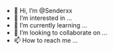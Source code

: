 - 👋 Hi, I’m @Senderxx
- 👀 I’m interested in ...
- 🌱 I’m currently learning ...
- 💞️ I’m looking to collaborate on ...
- 📫 How to reach me ...

<!---
Senderxx/Senderxx is a ✨ special ✨ repository because its `README.md` (this file) appears on your GitHub profile.
You can click the Preview link to take a look at your changes.
--->
